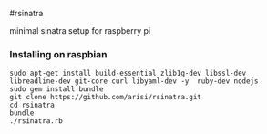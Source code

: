 #rsinatra


minimal sinatra setup for raspberry pi


### Installing on raspbian

```
sudo apt-get install build-essential zlib1g-dev libssl-dev libreadline-dev git-core curl libyaml-dev -y  ruby-dev nodejs
sudo gem install bundle
git clone https://github.com/arisi/rsinatra.git
cd rsinatra
bundle
./rsinatra.rb 
```
